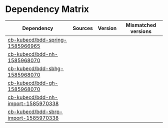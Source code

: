 # Dependency Matrix

Dependency | Sources | Version | Mismatched versions
---------- | ------- | ------- | -------------------
[cb-kubecd/bdd-spring-1585966965](https://github.com/cb-kubecd/bdd-spring-1585966965.git) |  | []() | 
[cb-kubecd/bdd-nh-1585968070](https://github.com/cb-kubecd/bdd-nh-1585968070.git) |  | []() | 
[cb-kubecd/bdd-sbhg-1585968070](https://github.com/cb-kubecd/bdd-sbhg-1585968070.git) |  | []() | 
[cb-kubecd/bdd-gh-1585968070](https://github.com/cb-kubecd/bdd-gh-1585968070.git) |  | []() | 
[cb-kubecd/bdd-nh-import-1585970338](https://github.com/cb-kubecd/bdd-nh-import-1585970338.git) |  | []() | 
[cb-kubecd/bdd-sbrp-import-1585970338](https://github.com/cb-kubecd/bdd-sbrp-import-1585970338.git) |  | []() | 
